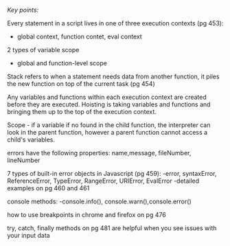<em>Key points:</em>

Every statement in a script lives in one of three execution contexts (pg 453):
- global context, function contet, eval context

2 types of variable scope
- global and function-level scope

Stack refers to when a statement needs data from another function, it piles the new function on top of the current task (pg 454)

Any variables and functions within each execution context are created before they are executed. Hoisting is taking variables and functions and bringing them up to the top of the execution context.

Scope - if a variable if no found in the child function, the interpreter can look in the parent function, however a parent function cannot access a child's variables.

errors have the following properties: name,message, fileNumber, lineNumber

7 types of built-in error objects in Javascript (pg 459):
-error, syntaxError, ReferenceError, TypeError, RangeError, URIError, EvalError
-detailed examples on pg 460 and 461

console methods:
-console.info(), console.warn(),console.error()

how to use breakpoints in chrome and firefox on pg 476

try, catch, finally methods on pg 481 are helpful when you see issues with your input data

